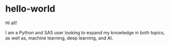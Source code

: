 # hello-world

Hi all!

I am a Python and SAS user looking to expand my knowledge in both topics, as well as, machine learning, deep learning, and AI.
